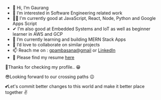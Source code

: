 - 👋 Hi, I’m Gaurang
- 👀 I’m interested in Software Engineering related work
- 🐱‍🏍 I'm currently good at JavaScript, React, Node, Python and Google Apps Script
- ✔  I'm also good at Embedded Systems and IoT as well as beginner learner in AWS and GCP
- 🌱 I’m currently learning and building MERN Stack Apps
- 💞️ I’d love to collaborate on similar projects
- 📫 Reach me on : [gpambasana@gmail](http://emailto:gpambasana@gmail.com) or [LinkedIn](http://www.linkedin.com/in/gpambasana)
- 🤳 Please find my resume [here](https://docs.google.com/document/d/18IfTfexeH3kYXHumgd6QLkJPC2FBxv-MY7c5A7ufiYk/edit?usp=sharing)

👏Thanks for checking my profile.. 😁  

😎Looking forward to our crossing paths 😉  

💕Let's commit better changes to this world and make it better place together ✌
